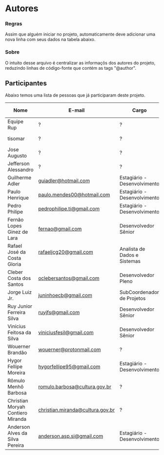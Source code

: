 Autores
=======

### Regras

Assim que alguém iniciar no projeto, automaticamente deve adicionar uma nova linha com seus dados na tabela abaixo.

### Sobre

O intuito desse arquivo é centralizar as informaçõs dos autores do projeto, reduzindo linhas de código-fonte que contém as tags "@author".

## Participantes

Abaixo temos uma lista de pessoas que já participaram deste projeto.

Nome                              |  E-mail                          |  Cargo                       | Data de Entrada | Data de Saída  | Empresa 
--------------------------------- | -------------------------------- | ---------------------------- | --------------- | -------------- | --------------------
Equipe Rup                        |           ?                      |            ?                 |      ?          | ~2010          | Equipe Politec
tisomar                           |           ?                      |            ?                 |      ?          | ~2010          | Equipe Politec
Jose Augusto                      |           ?                      |            ?                 |      ?          | ~2010          | Equipe Politec
Jefferson Alessandro              |           ?                      |            ?                 |      ?          | ~2010          | Equipe Politec
Guilherme Adler                   | guiadler@hotmail.com             | Estagiário - Desenvolvimento | 18/07/2016      | Atuando        | Estagiário do MINC
Paulo Henrique                    | paulo.mendes00@hotmail.com       | Estagiário - Desenvolvimento | 01/11/2016      | Atuando        | Estagiário do MINC
Pedro Philipe                     | pedrophilipe.ti@gmail.com        | Estagiário - Desenvolvimento | 20/10/2015      | Atuando        | Estagiário do MINC
Fernão Lopes Ginez de Lara        | fernao@gmail.com                 | Desenvolvedor Sênior         | 05/01/2016      | Atuando        | HEPTA - Sustentação
Rafael José da Costa Gloria | rafaeljcg20@gmail.com                      | Analista de Dados e Sistemas         | 01/03/2016               | Atuando        | HEPTA - Sustentação
Cleber Costa dos Santos           | oclebersantos@gmail.com          | Desenvolvedor Pleno          | 03/10/2016      | Atuando        | UFABC - LABLIVRE
Jorge Luiz Jr.                    | juninhoecb@gmail.com             | SubCoordenador de Projetos   | 15/06/2016      | Atuando        | UFABC - LABLIVRE
Ruy Junior Ferreira Silva         | ruyjfs@gmail.com                 | Desenvolvedor Sênior         | 01/08/2016      | Atuando        | UFABC - LABLIVRE
Vinícius Feitosa da Silva         | viniciusfesil@gmail.com          | Desenvolvedor Sênior         | 01/08/2016      | Atuando        | UFABC - LABLIVRE
Wouerner Brandão                  | wouerner@protonmail.com          |            ?                 | 19/05/2016      | Atuando        | UFABC - LABLIVRE
Hygor Fellipe Moreira             | hygorfellipe95@gmail.com         | Estagiário - Desenvolvimento | 28/11/2016      | Atuando        | Estagiário do MINC                             
Rômulo Menhô Barbosa              | romulo.barbosa@cultura.gov.br    |            ?                 | ?               | Atuando        | MINC
Christian Moryah Contiero Miranda | christian.miranda@cultura.gov.br |            ?                 | ?               | Atuando        | MPOG
Anderson Alves da Silva Pereira   | anderson.asp.si@gmail.com        | Estagiário - Desenvolvimento | 19/11/2016      | Atuando        | Estagiário do MINC
